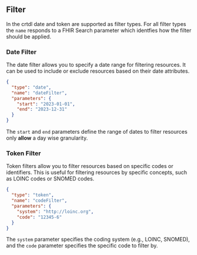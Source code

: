 ## Filter

In the crtdl date and token are supported as filter types.
For all filter types the `name` responds to a FHIR Search parameter which identfies how the filter should be applied.

### Date Filter

The date filter allows you to specify a date range for filtering resources.
It can be used to include or exclude resources based on their date attributes.

```json
{
  "type": "date",
  "name": "dateFilter",
  "parameters": {
    "start": "2023-01-01",
    "end": "2023-12-31"
  }
}
```

The `start` and `end` parameters define the range of dates to filter resources only **allow** a day wise granularity.

### Token Filter

Token filters allow you to filter resources based on specific codes or identifiers.
This is useful for filtering resources by specific concepts, such as LOINC codes or SNOMED codes.

```json
{
  "type": "token",
  "name": "codeFilter",
  "parameters": {
    "system": "http://loinc.org",
    "code": "12345-6"
  }
}

```

The `system` parameter specifies the coding system (e.g., LOINC, SNOMED), and the `code` parameter specifies the
specific code to filter by.
